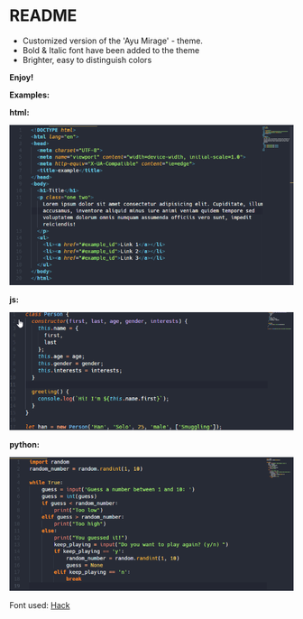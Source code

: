 # README

+ Customized version of the 'Ayu Mirage' - theme.
+ Bold & Italic font have been added to the theme 
+ Brighter, easy to distinguish colors


**Enjoy!**


**Examples:**

**html:**


![html example](https://github.com/hgeissler/ayu-mirage-bold-italic/raw/master/example.png)

**js:**


![js example](https://github.com/hgeissler/ayu-mirage-bold-italic/raw/master/example2.png)

**python:**

![python example](https://github.com/hgeissler/ayu-mirage-bold-italic/raw/master/example3.png)



Font used:
[Hack](https://github.com/source-foundry/Hack)